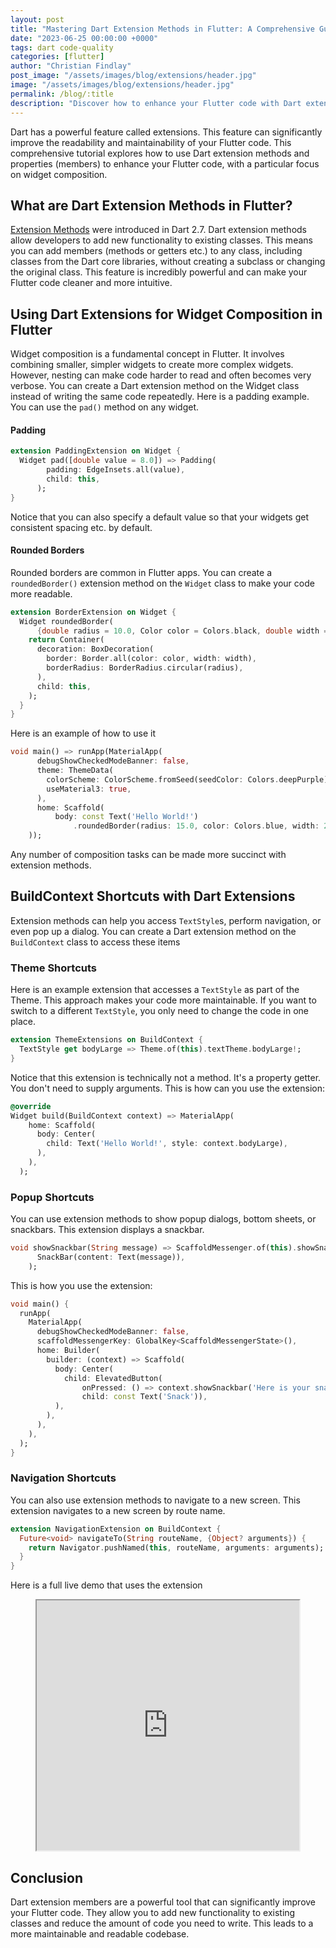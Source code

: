 ```yaml
---
layout: post
title: "Mastering Dart Extension Methods in Flutter: A Comprehensive Guide"
date: "2023-06-25 00:00:00 +0000"
tags: dart code-quality
categories: [flutter]
author: "Christian Findlay"
post_image: "/assets/images/blog/extensions/header.jpg"
image: "/assets/images/blog/extensions/header.jpg"
permalink: /blog/:title
description: "Discover how to enhance your Flutter code with Dart extension methods in this comprehensive tutorial. Learn about the power of Dart 2.7 extension methods, how to use Dart extensions for widget composition, and how to create BuildContext shortcuts with Dart extensions. This guide will help you write cleaner, more maintainable Flutter code."
---
```


Dart has a powerful feature called extensions. This feature can significantly improve the readability and maintainability of your Flutter code. This comprehensive tutorial explores how to use Dart extension methods and properties (members) to enhance your Flutter code, with a particular focus on widget composition.

## What are Dart Extension Methods in Flutter?

[Extension Methods](https://dart.dev/language/extension-methods) were introduced in Dart 2.7. Dart extension methods allow developers to add new functionality to existing classes. This means you can add members (methods or getters etc.) to any class, including classes from the Dart core libraries, without creating a subclass or changing the original class. This feature is incredibly powerful and can make your Flutter code cleaner and more intuitive.

## Using Dart Extensions for Widget Composition in Flutter

Widget composition is a fundamental concept in Flutter. It involves combining smaller, simpler widgets to create more complex widgets. However, nesting can make code harder to read and often becomes very verbose. You can create a Dart extension method on the Widget class instead of writing the same code repeatedly. Here is a padding example. You can use the `pad()` method on any widget.

#### Padding

```dart
extension PaddingExtension on Widget {
  Widget pad([double value = 8.0]) => Padding(
        padding: EdgeInsets.all(value),
        child: this,
      );
}
```

Notice that you can also specify a default value so that your widgets get consistent spacing etc. by default.

#### Rounded Borders

Rounded borders are common in Flutter apps. You can create a `roundedBorder()` extension method on the `Widget` class to make your code more readable.

```dart
extension BorderExtension on Widget {
  Widget roundedBorder(
      {double radius = 10.0, Color color = Colors.black, double width = 1.0}) {
    return Container(
      decoration: BoxDecoration(
        border: Border.all(color: color, width: width),
        borderRadius: BorderRadius.circular(radius),
      ),
      child: this,
    );
  }
}
```

Here is an example of how to use it

```dart
void main() => runApp(MaterialApp(
      debugShowCheckedModeBanner: false,
      theme: ThemeData(
        colorScheme: ColorScheme.fromSeed(seedColor: Colors.deepPurple),
        useMaterial3: true,
      ),
      home: Scaffold(
          body: const Text('Hello World!')
              .roundedBorder(radius: 15.0, color: Colors.blue, width: 2.0)),
    ));
```

Any number of composition tasks can be made more succinct with extension methods.

## BuildContext Shortcuts with Dart Extensions

Extension methods can help you access `TextStyle`s, perform navigation, or even pop up a dialog. You can create a Dart extension method on the `BuildContext` class to access these items

### Theme Shortcuts
Here is an example extension that accesses a `TextStyle` as part of the Theme. This approach makes your code more maintainable. If you want to switch to a different `TextStyle`, you only need to change the code in one place.


```dart
extension ThemeExtensions on BuildContext {
  TextStyle get bodyLarge => Theme.of(this).textTheme.bodyLarge!;
}
```

Notice that this extension is technically not a method. It's a property getter. You don't need to supply arguments. This is how can you use the extension:

```dart
@override
Widget build(BuildContext context) => MaterialApp(
    home: Scaffold(
      body: Center(
        child: Text('Hello World!', style: context.bodyLarge),
      ),
    ),
  );
```

### Popup Shortcuts

You can use extension methods to show popup dialogs, bottom sheets, or snackbars. This extension displays a snackbar.

```dart
void showSnackbar(String message) => ScaffoldMessenger.of(this).showSnackBar(
      SnackBar(content: Text(message)),
    );
```

This is how you use the extension:

```dart
void main() {
  runApp(
    MaterialApp(
      debugShowCheckedModeBanner: false,
      scaffoldMessengerKey: GlobalKey<ScaffoldMessengerState>(),
      home: Builder(
        builder: (context) => Scaffold(
          body: Center(
            child: ElevatedButton(
                onPressed: () => context.showSnackbar('Here is your snack!'),
                child: const Text('Snack')),
          ),
        ),
      ),
    ),
  );
}
```

### Navigation Shortcuts

You can also use extension methods to navigate to a new screen. This extension navigates to a new screen by route name.

```dart
extension NavigationExtension on BuildContext {
  Future<void> navigateTo(String routeName, {Object? arguments}) {
    return Navigator.pushNamed(this, routeName, arguments: arguments);
  }
}
```

Here is a full live demo that uses the extension

<figure>
  <iframe style="width:99%;height:400px;" src="https://dartpad.dev/embed-flutter.html?id=c2250d935f351f455d8842d0f704d4fe"></iframe>
</figure>

## Conclusion
Dart extension members are a powerful tool that can significantly improve your Flutter code. They allow you to add new functionality to existing classes and reduce the amount of code you need to write. This leads to a more maintainable and readable codebase.
